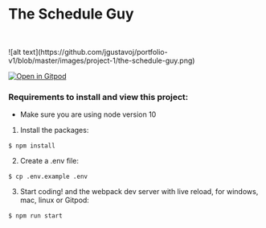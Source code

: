 # The Schedule Guy


<p align="center">
<a href="https://www.loom.com/share/f37c6838b3f1496c95111e515e83dd9b"><img src="" /></a>
</p>
![alt text](https://github.com/jgustavoj/portfolio-v1/blob/master/images/project-1/the-schedule-guy.png)





[![Open in Gitpod](https://gitpod.io/button/open-in-gitpod.svg)](https://gitpod.io#https://github.com/4GeeksAcademy/react-hello-webapp.git)

### Requirements to install and view this project:
- Make sure you are using node version 10

1. Install the packages:
```
$ npm install
```
2. Create a .env file:
```
$ cp .env.example .env
```
3. Start coding! and the webpack dev server with live reload, for windows, mac, linux or Gitpod:

```bash
$ npm run start
```

